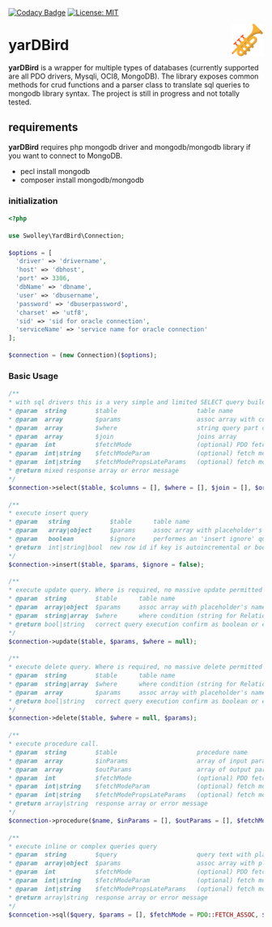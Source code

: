 [![Codacy Badge](https://api.codacy.com/project/badge/Grade/50d78b0ce43246178e002afc66dd6706)](https://www.codacy.com/manual/swolley/yardbird?utm_source=github.com&amp;utm_medium=referral&amp;utm_content=swolley/yardbird&amp;utm_campaign=Badge_Grade)
[![License: MIT](https://img.shields.io/badge/License-MIT-yellow.svg)](https://opensource.org/licenses/MIT)

<img src="images/yardbird-icon-64x64.png" align="right"/>

# yarDBird
**yarDBird** is a wrapper for multiple types of databases (currently supported are all PDO drivers, Mysqli, OCI8, MongoDB). The library exposes common methods for crud functions and a parser class to translate sql queries to mongodb library syntax.
The project is still in progress and not totally tested.

## requirements
**yarDBird** requires php mongodb driver and mongodb/mongodb library if you want to connect to MongoDB.
* pecl install mongodb
* composer install mongodb/mongodb

### initialization
```php
<?php

use Swolley\YardBird\Connection;

$options = [
  'driver' => 'drivername',
  'host' => 'dbhost',
  'port' => 3306,
  'dbName' => 'dbname',
  'user' => 'dbusername',
  'password' => 'dbuserpassword',
  'charset' => 'utf8',
  'sid' => 'sid for oracle connection',
  'serviceName' => 'service name for oracle connection'
];

$connection = (new Connection)($options);
```
### Basic Usage
```php
/**
* with sql drivers this is a very simple and limited SELECT query builder whit list of fields and AND-separated where clauses
* @param  string		$table						table name
* @param  array 		$params 					assoc array with columns'name 
* @param  array 		$where  					string query part or assoc array with placeholder's name and relative values. Logical separator between elements will be AND
* @param  array 		$join 						joins array
* @param  int 			$fetchMode  				(optional) PDO fetch mode. default = associative array
* @param  int|string	$fetchModeParam 			(optional) fetch mode param (ex. integer for FETCH_COLUMN, strin for FETCH_CLASS)
* @param  int|string	$fetchModePropsLateParams	(optional) fetch mode param to class contructor
* @return mixed	response array or error message
*/
$connection->select($table, $columns = [], $where = [], $join = [], $orderBy = [], $limit = null, $fetchMode = Connection::FETCH_ASSOC, $fetchModeParam = 0, $fetchPropsLateParams = []);

/**
* execute insert query
* @param   string  			$table		table name
* @param   array|object		$params		assoc array with placeholder's name and relative values
* @param   boolean			$ignore		performes an 'insert ignore' query
* @return  int|string|bool	new row id if key is autoincremental or boolean
*/
$connection->insert($table, $params, $ignore = false);

/**
* execute update query. Where is required, no massive update permitted
* @param  string		$table		table name
* @param  array|object	$params		assoc array with placeholder's name and relative values
* @param  string|array	$where		where condition (string for Relational Dbs, array for Mongo). no placeholders permitted
* @return bool|string	correct query execution confirm as boolean or error message
*/
$connection->update($table, $params, $where = null);

/**
* execute delete query. Where is required, no massive delete permitted
* @param  string		$table		table name
* @param  string|array	$where		where condition (string for Relational Dbs, array for Mongo). no placeholders permitted
* @param  array			$params		assoc array with placeholder's name and relative values for where condition
* @return bool|string	correct query execution confirm as boolean or error message
*/
$connection->delete($table, $where = null, $params);

/**
* execute procedure call.
* @param  string		$table						procedure name
* @param  array			$inParams					array of input parameters
* @param  array			$outParams					array of output parameters
* @param  int			$fetchMode					(optional) PDO fetch mode. default = associative array
* @param  int|string	$fetchModeParam				(optional) fetch mode param (ex. integer for FETCH_COLUMN, strin for FETCH_CLASS)
* @param  int|string	$fetchModePropsLateParams	(optional) fetch mode param to class contructor
* @return array|string	response array or error message
*/
$connection->procedure($name, $inParams = [], $outParams = [], $fetchMode = Connection::FETCH_ASSOC, $fetchModeParam = 0, $fetchPropsLateParams = []);

/**
* execute inline or complex queries query
* @param  string		$query						query text with placeholders
* @param  array|object	$params						assoc array with placeholder's name and relative values
* @param  int			$fetchMode					(optional) PDO fetch mode. default = associative array
* @param  int|string	$fetchModeParam				(optional) fetch mode param (ex. integer for FETCH_COLUMN, strin for FETCH_CLASS)
* @param  int|string	$fetchModePropsLateParams	(optional) fetch mode param to class contructor
* @return array|string	response array or error message
*/
$conncetion->sql($query, $params = [], $fetchMode = PDO::FETCH_ASSOC, $fetchModeParam = 0, $fetchPropsLateParams = []);
```
